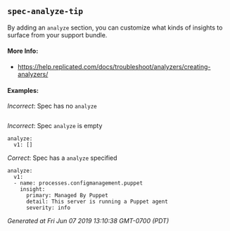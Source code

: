 
## `spec-analyze-tip`

By adding an `analyze` section, you can customize what kinds of insights to surface from your support bundle.



#### More Info:

- https://help.replicated.com/docs/troubleshoot/analyzers/creating-analyzers/

#### Examples:

*Incorrect*: Spec has no `analyze`

```yaml---

```


*Incorrect*: Spec `analyze` is empty

```yaml---
analyze:
  v1: []

```



*Correct*: Spec has a `analyze` specified

```yaml---
analyze:
  v1:
  - name: processes.configmanagement.puppet
    insight:
      primary: Managed By Puppet
      detail: This server is running a Puppet agent
      severity: info

```


    



*Generated at Fri Jun 07 2019 13:10:38 GMT-0700 (PDT)*


